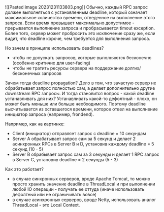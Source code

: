 ![[Pasted image 20231231133803.png]]
Обычно, каждый RPC запрос должен выполняться с установленным deadline, который означает максимальное количество времени, отведенное на выполнение этого запроса. Если время превышает максимально допустимое - прерывается выполнение запроса и пробрасывается timout exception. Более того, сервер может пробросить это исключение сразу же, если видит, что deadline короче, чем требуется для выполнения запроса.

Но зачем в принципе использовать deadlines?
- чтобы не допускать запросов, которые выполняются бесконечно (особенно критично для user-facing)
- чтобы не тратить ресурсы сервера на поддержание долгих/бесконечных запросов

Зачем тогда deadline propagation?
Дело в том, что зачастую сервер не обрабатывает запрос полностью сам, а делает дополнительно другие downstream RPC запросы. И тогда становится вопрос - какой deadline устанавливать для них? Устанавливать какой-то дефолтный - плохо, он может быть меньше или больше необходимого. Поэтому deadline высчитывается из оставшегося времени, которое отвел на выполнение инициатор запроса (например, frondend).

Например, как на картинке:
- Client (инициатор) отправляет запрос с deadline = 10 секундам
- Server A обрабатывает запрос сам за 5 секунд и делает 2 асинхронных RPCs в Server B и D, установив каждому deadline = 5 секунд (10 - 5)
- Server B обрабывает запрос сам за 3 секунды и делает 1 RPC запрос в Server C, установив deadline = 2 секунды (5 - 3)

Как это работает?
- в случае синхронных серверов, вроде Apache Tomcat, то можно просто хранить значение deadline в ThreadLocal и при выполнении любой IO операции - получать ее оттуда (иначе использовать дефолтный или не ограничивать вовсе)
- в случае асинхронных серверов, вроде Netty, использовать аналог ThreadLocal - это Local Context.
